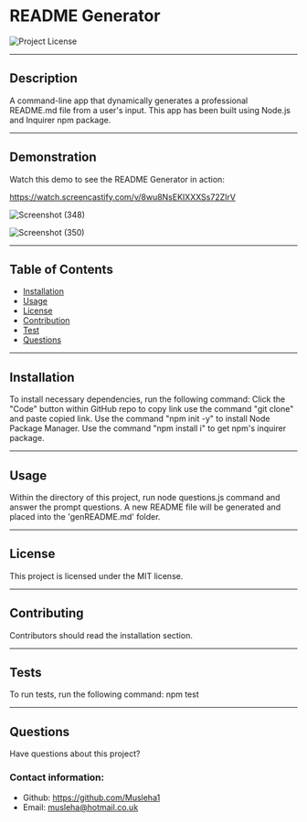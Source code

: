 # README Generator
  ![Project License](https://img.shields.io/badge/license-MIT-yellow.svg)

______________________________________________________________________________________

## Description

A command-line app that dynamically generates a professional README.md file from a user's input. This app has been built using Node.js and Inquirer npm package.

______________________________________________________________________________________

## Demonstration

Watch this demo to see the README Generator in action:

https://watch.screencastify.com/v/8wu8NsEKIXXXSs72ZIrV

![Screenshot (348)](https://user-images.githubusercontent.com/86237540/223783631-e709d06e-cabe-4c24-b04f-90cf53e9bff4.png)


![Screenshot (350)](https://user-images.githubusercontent.com/86237540/223783535-891a1be7-2116-4eb9-9b42-768c6f740b23.png)



_____________________________________________________________________________________

## Table of Contents

- [Installation](#Installation)
- [Usage](#Usage)
- [License](#License)
- [Contribution](#Contributing)
- [Test](#Tests)
- [Questions](#Questions)

_______________________________________________________________________________________

## Installation

To install necessary dependencies, run the following command: Click the "Code" button within GitHub repo to copy link use the command "git clone" and paste copied link. Use the command "npm init -y" to install Node Package Manager. Use the command "npm install i" to get npm's inquirer package.

_______________________________________________________________________________________

## Usage

Within the directory of this project, run node questions.js command and answer the prompt questions. A new README file will be generated and placed into the 'genREADME.md' folder.

_______________________________________________________________________________________

## License

This project is licensed under the MIT license.

________________________________________________________________________________________

## Contributing

Contributors should read the installation section.

________________________________________________________________________________________

## Tests

To run tests, run the following command: npm test

________________________________________________________________________________________

## Questions

Have questions about this project? 

### Contact information:

* Github: https://github.com/Musleha1
* Email: musleha@hotmail.co.uk

